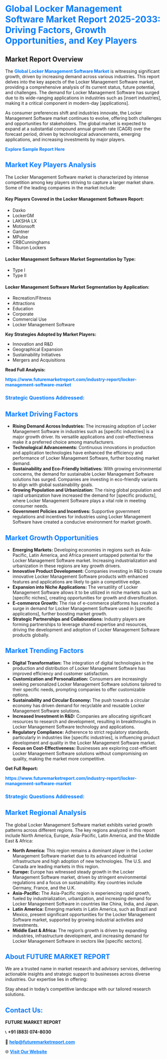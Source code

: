 <h1 style="color: #007BFF;">Global Locker Management Software Market Report 2025-2033: Driving Factors, Growth Opportunities, and Key Players</h1>

<section id="overview">
<h2>Market Report Overview</h2>
<p>The <a href="https://www.futuremarketreport.com/industry-report/locker-management-software-market" style="color: #007BFF; text-decoration: none;"><strong>Global Locker Management Software Market</strong></a> is witnessing significant growth, driven by increasing demand across various industries. This report delves into the key aspects of the Locker Management Software market, providing a comprehensive analysis of its current status, future potential, and challenges. The demand for Locker Management Software has surged due to its wide-ranging applications in industries such as [insert industries], making it a critical component in modern-day [applications].</p>
<p>As consumer preferences shift and industries innovate, the Locker Management Software market continues to evolve, offering both challenges and opportunities for stakeholders. The global market is expected to expand at a substantial compound annual growth rate (CAGR) over the forecast period, driven by technological advancements, emerging applications, and increasing investments by major players.</p>
</section>

<section id="overview">
<p><a href="https://www.futuremarketreport.com/request-sample/reportId=116294" style="color: #007BFF; text-decoration: none;"><strong>Explore Sample Report Here</strong></a></p>
</section>

<section id="key-players">
<h2 style="color: #007BFF;">Market Key Players Analysis</h2>
<p>The Locker Management Software market is characterized by intense competition among key players striving to capture a larger market share. Some of the leading companies in the market include:</p>
<h4>Key Players Covered in the Locker Management Software Report:</h4>
<ul><li>Daxko</li><li>LockerGM</li><li>LAKSHA LX</li><li>Motionsoft</li><li>Gantner</li><li>MPulse</li><li>CRBCunninghams</li><li>Tiburon Lockers</li></ul>
<h4>Locker Management Software Market Segmentation by Type:</h4>
<ul><li>Type I</li><li>Type II</li></ul>

<h4>Locker Management Software Market Segmentation by Application:</h4>
<ul><li>Recreation/Fitness</li><li>Attractions</li><li>Education</li><li>Corporate</li><li>Commercial Use</li><li>Locker Management Software</li></ul>
<p><strong>Key Strategies Adopted by Market Players:</strong></p>
<ul>
<li>Innovation and R&D</li>
<li>Geographical Expansion</li>
<li>Sustainability Initiatives</li>
<li>Mergers and Acquisitions</li>
</ul>
</section>

<section>
<p><strong>Read Full Analysis: </strong></p><a href="https://www.futuremarketreport.com/industry-report/locker-management-software-market" style="color: #007BFF; text-decoration: none;"><strong>https://www.futuremarketreport.com/industry-report/locker-management-software-market</strong></a>
<h3 style="color: #007BFF;">Strategic Questions Addressed:</h3>
</section>

<section id="driving-factors">
<h2 style="color: #007BFF;">Market Driving Factors</h2>
<ul>
<li><strong>Rising Demand Across Industries:</strong> The increasing adoption of Locker Management Software in industries such as [specific industries] is a major growth driver. Its versatile applications and cost-effectiveness make it a preferred choice among manufacturers.</li>
<li><strong>Technological Advancements:</strong> Continuous innovations in production and application technologies have enhanced the efficiency and performance of Locker Management Software, further boosting market demand.</li>
<li><strong>Sustainability and Eco-Friendly Initiatives:</strong> With growing environmental concerns, the demand for sustainable Locker Management Software solutions has surged. Companies are investing in eco-friendly variants to align with global sustainability goals.</li>
<li><strong>Growing Population and Urbanization:</strong> The rising global population and rapid urbanization have increased the demand for [specific products], where Locker Management Software plays a vital role in meeting consumer needs.</li>
<li><strong>Government Policies and Incentives:</strong> Supportive government regulations and incentives for industries using Locker Management Software have created a conducive environment for market growth.</li>
</ul>
</section>

<section id="growth-opportunities">
<h2 style="color: #007BFF;">Market Growth Opportunities</h2>
<ul>
<li><strong>Emerging Markets:</strong> Developing economies in regions such as Asia-Pacific, Latin America, and Africa present untapped potential for the Locker Management Software market. Increasing industrialization and urbanization in these regions are key growth drivers.</li>
<li><strong>Innovative Product Development:</strong> Companies investing in R&D to create innovative Locker Management Software products with enhanced features and applications are likely to gain a competitive edge.</li>
<li><strong>Expansion into Niche Applications:</strong> The versatility of Locker Management Software allows it to be utilized in niche markets such as [specific niches], creating opportunities for growth and diversification.</li>
<li><strong>E-commerce Growth:</strong> The rise of e-commerce platforms has created a surge in demand for Locker Management Software used in [specific applications], further boosting market growth.</li>
<li><strong>Strategic Partnerships and Collaborations:</strong> Industry players are forming partnerships to leverage shared expertise and resources, driving the development and adoption of Locker Management Software products globally.</li>
</ul>
</section>

<section id="trending-factors">
<h2 style="color: #007BFF;">Market Trending Factors</h2>
<ul>
<li><strong>Digital Transformation:</strong> The integration of digital technologies in the production and distribution of Locker Management Software has improved efficiency and customer satisfaction.</li>
<li><strong>Customization and Personalization:</strong> Consumers are increasingly seeking personalized Locker Management Software solutions tailored to their specific needs, prompting companies to offer customizable options.</li>
<li><strong>Sustainability and Circular Economy:</strong> The push towards a circular economy has driven demand for recyclable and reusable Locker Management Software solutions.</li>
<li><strong>Increased Investment in R&D:</strong> Companies are allocating significant resources to research and development, resulting in breakthroughs in Locker Management Software technology and applications.</li>
<li><strong>Regulatory Compliance:</strong> Adherence to strict regulatory standards, particularly in industries like [specific industries], is influencing product development and quality in the Locker Management Software market.</li>
<li><strong>Focus on Cost-Effectiveness:</strong> Businesses are exploring cost-efficient Locker Management Software solutions without compromising on quality, making the market more competitive.</li>
</ul>
</section>

<section>
<p><strong>Get Full Report: </strong></p><a href="https://www.futuremarketreport.com/industry-report/locker-management-software-market" style="color: #007BFF; text-decoration: none;"><strong>https://www.futuremarketreport.com/industry-report/locker-management-software-market</strong></a>
<h3 style="color: #007BFF;">Strategic Questions Addressed:</h3>
</section>


<section id="regional-analysis">
<h2 style="color: #007BFF;">Market Regional Analysis</h2>
<p>The global Locker Management Software market exhibits varied growth patterns across different regions. The key regions analyzed in this report include North America, Europe, Asia-Pacific, Latin America, and the Middle East & Africa:</p>
<ul>
<li><strong>North America:</strong> This region remains a dominant player in the Locker Management Software market due to its advanced industrial infrastructure and high adoption of new technologies. The U.S. and Canada are leading markets in this region.</li>
<li><strong>Europe:</strong> Europe has witnessed steady growth in the Locker Management Software market, driven by stringent environmental regulations and a focus on sustainability. Key countries include Germany, France, and the U.K.</li>
<li><strong>Asia-Pacific:</strong> The Asia-Pacific region is experiencing rapid growth, fueled by industrialization, urbanization, and increasing demand for Locker Management Software in countries like China, India, and Japan.</li>
<li><strong>Latin America:</strong> Emerging markets in Latin America, such as Brazil and Mexico, present significant opportunities for the Locker Management Software market, supported by growing industrial activities and investments.</li>
<li><strong>Middle East & Africa:</strong> The region’s growth is driven by expanding industries, infrastructure development, and increasing demand for Locker Management Software in sectors like [specific sectors].</li>
</ul>
</section>

<footer>
<h2 style="color: #007BFF;">About FUTURE MARKET REPORT</h2>
<p>We are a trusted name in market research and advisory services, delivering actionable insights and strategic support to businesses across diverse industries. Our expertise lies in offering:</p>

<p>Stay ahead in today’s competitive landscape with our tailored research solutions.</p>

<h2 style="color: #007BFF;">Contact Us:</h2>
<p><strong>FUTURE MARKET REPORT</strong></p>
<p>📞 <strong>+91 (883) 074-8030</strong></p>
<p>📧 <strong><a href="mailto:help@futuremarketreport.com" style="color: #007BFF;">help@futuremarketreport.com</a></strong></p>
<p>🌐 <strong><a href="https://www.futuremarketreport.com/" style="color: #007BFF;">Visit Our Website</a></strong></p>
</footer>